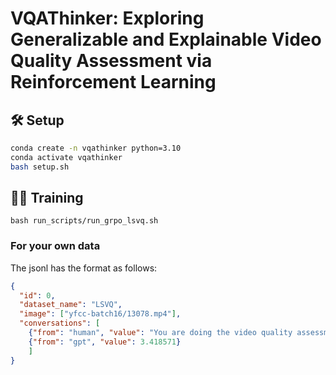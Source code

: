 # VQAThinker: Exploring Generalizable and Explainable Video Quality Assessment via Reinforcement Learning



## 🛠️ Setup

```bash
conda create -n vqathinker python=3.10
conda activate vqathinker
bash setup.sh
```

## 💪🏻 Training

``bash run_scripts/run_grpo_lsvq.sh``


### For your own data

The jsonl has the format as follows:

```json
{
  "id": 0, 
  "dataset_name": "LSVQ", 
  "image": ["yfcc-batch16/13078.mp4"], 
  "conversations": [
    {"from": "human", "value": "You are doing the video quality assessment task. Here is the question: What is your overall rating on the quality of this video? The rating should be a float between 1 and 5, rounded to two decimal places, with 1 representing very poor quality and 5 representing excellent quality."}, 
    {"from": "gpt", "value": 3.418571}
    ]
}
```
<!-- 
## 🤝 Acknowledgements

We would like to express our sincere gratitude to [DeepSeek](https://github.com/deepseek-ai/DeepSeek-R1), [Open-R1](https://github.com/huggingface/open-r1), [QwenVL](https://github.com/QwenLM/Qwen2.5-VL), [Open-R1-Multimodal](https://github.com/EvolvingLMMs-Lab/open-r1-multimodal), [R1-V](https://github.com/Deep-Agent/R1-V), [RefCOCO](https://github.com/lichengunc/refer), [RefGTA](https://github.com/mikittt/easy-to-understand-REG/tree/master/pyutils/refer2), [LLaMA-Factory](https://github.com/hiyouga/LLaMA-Factory), [OVDEval](https://github.com/om-ai-lab/OVDEval), [GUI-Testing-Arena](https://huggingface.co/datasets/songjah/GTArena-UI-Defects), and [LISA](https://github.com/dvlab-research/LISA) for providing open-source resources that contributed to the development of this project.

## ⭐️ Citation

If you find this project useful, welcome to cite us.

```bib
@article{shen2025vlm,
  title={Vlm-r1: A stable and generalizable r1-style large vision-language model},
  author={Shen, Haozhan and Liu, Peng and Li, Jingcheng and Fang, Chunxin and Ma, Yibo and Liao, Jiajia and Shen, Qiaoli and Zhang, Zilun and Zhao, Kangjia and Zhang, Qianqian and Xu, Ruochen and Zhao, Tiancheng },
  journal={arXiv preprint arXiv:2504.07615},
  year={2025}
}
``` -->

